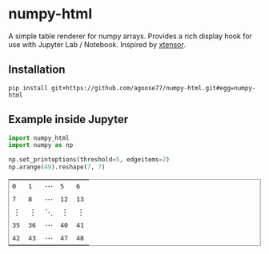 # numpy-html
A simple table renderer for numpy arrays. Provides a rich display hook for use with Jupyter Lab / Notebook. Inspired by [xtensor](https://github.com/QuantStack/xtensor).

## Installation
`pip install git+https://github.com/agoose77/numpy-html.git#egg=numpy-html`

## Example inside Jupyter
```python
import numpy_html
import numpy as np

np.set_printoptions(threshold=5, edgeitems=2)
np.arange(49).reshape(7, 7)
```
<table style='border-style:solid;border-width:1px;'>
<tr>
<td style='font-family:monospace;white-space: pre;' title='(0, 0)'>0 </td>
<td style='font-family:monospace;white-space: pre;' title='(0, 1)'>1 </td>
<td><center>⋯</center></td>
<td style='font-family:monospace;white-space: pre;' title='(0, 5)'>5 </td>
<td style='font-family:monospace;white-space: pre;' title='(0, 6)'>6 </td>
</tr>
<tr>
<td style='font-family:monospace;white-space: pre;' title='(1, 0)'>7 </td>
<td style='font-family:monospace;white-space: pre;' title='(1, 1)'>8 </td>
<td><center>⋯</center></td>
<td style='font-family:monospace;white-space: pre;' title='(1, 5)'>12</td>
<td style='font-family:monospace;white-space: pre;' title='(1, 6)'>13</td>
</tr>
<tr>
<td><center>⋮</center></td>
<td><center>⋮</center></td>
<td><center>⋱</center></td>
<td><center>⋮</center></td>
<td><center>⋮</center></td>
</tr>
<tr>
<td style='font-family:monospace;white-space: pre;' title='(5, 0)'>35</td>
<td style='font-family:monospace;white-space: pre;' title='(5, 1)'>36</td>
<td><center>⋯</center></td>
<td style='font-family:monospace;white-space: pre;' title='(5, 5)'>40</td>
<td style='font-family:monospace;white-space: pre;' title='(5, 6)'>41</td>
</tr>
<tr>
<td style='font-family:monospace;white-space: pre;' title='(6, 0)'>42</td>
<td style='font-family:monospace;white-space: pre;' title='(6, 1)'>43</td>
<td><center>⋯</center></td>
<td style='font-family:monospace;white-space: pre;' title='(6, 5)'>47</td>
<td style='font-family:monospace;white-space: pre;' title='(6, 6)'>48</td>
</tr>
</table>
